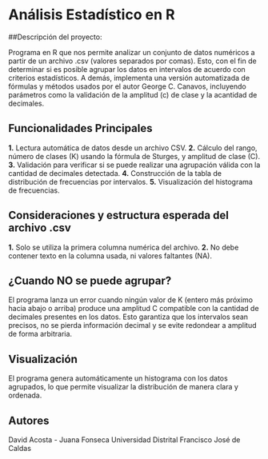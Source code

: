 # Análisis Estadístico en R

##Descripción del proyecto:

Programa en R que nos permite analizar un conjunto de datos numéricos a partir de un archivo .csv (valores separados por comas). Esto, con el fin de determinar si es posible
agrupar los datos en intervalos de acuerdo con criterios estadísticos. A demás, implementa una versión automatizada de fórmulas y métodos usados por el autor George C. Canavos, incluyendo parámetros como la validación de la amplitud (c) de clase y la acantidad de decimales.

## Funcionalidades Principales 

**1.** Lectura automática de datos desde un archivo CSV.
**2.** Cálculo del rango, número de clases (K) usando la fórmula de Sturges, y amplitud de clase (C).
**3.** Validación para verificar si se puede realizar una agrupación válida con la cantidad de decimales detectada.
**4.** Construcción de la tabla de distribución de frecuencias por intervalos.
**5.** Visualización del histograma de frecuencias.

## Consideraciones y estructura esperada del archivo .csv

**1.** Solo se utiliza la primera columna numérica del archivo.
**2.** No debe contener texto en la columna usada, ni valores faltantes (NA).

## ¿Cuando NO se puede agrupar?

El programa lanza un error cuando ningún valor de K (entero más próximo hacia abajo o arriba) produce una amplitud C compatible con la cantidad de decimales presentes en los datos. Esto garantiza que los intervalos sean precisos, no se pierda información decimal y se evite redondear a amplitud de forma arbitraria.

## Visualización 

El programa genera automáticamente un histograma con los datos agrupados, lo que permite visualizar la distribución de manera clara y ordenada.

## Autores

David Acosta - Juana Fonseca
Universidad Distrital Francisco José de Caldas